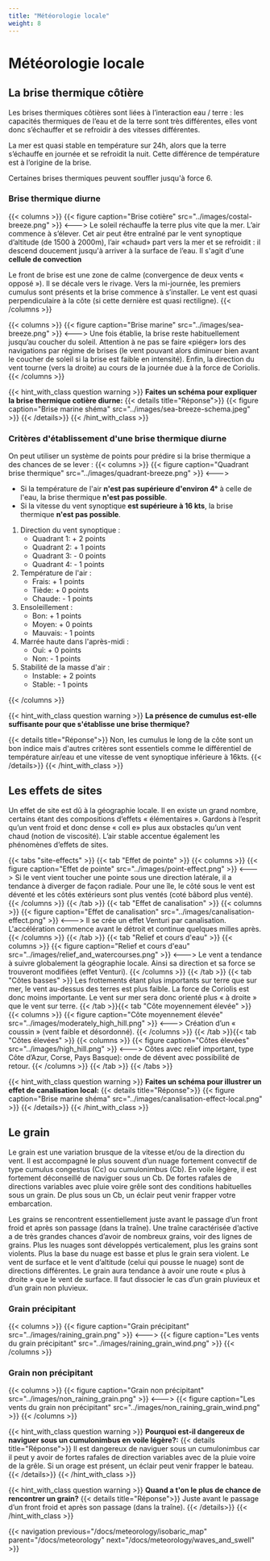 ```yaml
---
title: "Météorologie locale"
weight: 8
---
```


# Météorologie locale

## La brise thermique côtière

Les brises thermiques côtières sont liées à l’interaction eau / terre : les capacités thermiques de l’eau et de la terre sont très différentes, elles vont donc s’échauffer et se refroidir à des vitesses différentes.

La mer est quasi stable en température sur 24h, alors que la terre s’échauffe en journée et se refroidit la nuit. Cette différence de température est à l’origine de la brise.

Certaines brises thermiques peuvent souffler jusqu'à force 6.

### Brise thermique diurne
{{< columns >}}
{{< figure caption="Brise cotière" src="../images/costal-breeze.png" >}}
<--->
Le soleil réchauffe la terre plus vite que la mer. L’air commence à s’élever.
Cet air peut être entraîné par le vent synoptique d’altitude (de 1500 à 2000m), l’air «chaud» part vers la mer et se refroidit : il descend doucement jusqu'à arriver à la surface de l’eau. Il s'agit d'une **cellule de convection**

Le front de brise est une zone de calme (convergence de deux vents « opposé »). Il se
décale vers le rivage.
Vers la mi-journée, les premiers cumulus sont présents et la brise commence à s’installer. Le vent est quasi perpendiculaire à la côte
(si cette dernière est quasi rectiligne).
{{< /columns >}}

{{< columns >}}
{{< figure caption="Brise marine" src="../images/sea-breeze.png" >}}
<--->
Une fois établie, la brise reste habituellement jusqu’au coucher du soleil. Attention à ne pas se faire «piéger» lors des navigations par régime de brises (le vent pouvant alors diminuer bien avant le coucher de soleil si la  brise  est faible en intensité). Enfin, la direction du vent tourne (vers la droite) au cours de la journée due à la force de Coriolis.
{{< /columns >}}

{{< hint_with_class question warning >}}
**Faites un schéma pour expliquer la brise thermique cotière diurne:**
{{< details title="Réponse">}}
{{< figure caption="Brise marine shéma" src="../images/sea-breeze-schema.jpeg" >}}
{{< /details>}}
{{< /hint_with_class >}}

### Critères d'établissement d'une brise thermique diurne

On peut utiliser un système de points pour prédire si la brise thermique a des chances de se lever :
{{< columns >}}
{{< figure caption="Quadrant brise thermique" src="../images/quadrant-breeze.png" >}}
<--->

* Si la température de l'air **n'est pas supérieure d'environ 4°** à celle de l'eau, la brise thermique **n'est pas possible**.
* Si la vitesse du vent synoptique **est supérieure à 16 kts**, la brise thermique **n'est pas possible**.

1. Direction du vent synoptique :
    * Quadrant 1: + 2 points
    * Quadrant 2: + 1 points
    * Quadrant 3: - 0 points
    * Quadrant 4: - 1 points
2. Température de l'air :
    * Frais: + 1 points
    * Tiède: + 0 points
    * Chaude: - 1 points
3. Ensoleillement :
    * Bon: + 1 points
    * Moyen: + 0 points
    * Mauvais: - 1 points
4. Marrée haute dans l'après-midi :
    * Oui: + 0 points
    * Non: - 1 points
5. Stabilité de la masse d'air :
    * Instable: + 2 points
    * Stable: - 1 points

{{< /columns >}}

{{< hint_with_class question warning >}}
**La présence de cumulus est-elle suffisante pour que s'établisse une brise thermique?**

{{< details title="Réponse">}}
Non, les cumulus le long de la côte sont un bon indice mais d'autres critères sont essentiels comme le différentiel de température air/eau et une vitesse de vent synoptique inférieure à 16kts.
{{< /details>}}
{{< /hint_with_class >}}

## Les effets de sites

Un effet de site est dû à la géographie locale. Il en existe un grand nombre, certains étant des compositions d’effets « élémentaires ». Gardons à l’esprit qu’un vent froid et donc dense « coll e» plus aux obstacles qu’un vent chaud (notion de viscosité). L’air stable accentue également les phénomènes d’effets de sites.

{{< tabs "site-effects" >}}
{{< tab "Effet de pointe" >}}
{{< columns >}}
{{< figure caption="Effet de pointe" src="../images/point-effect.png" >}}
<--->
Si le vent vient toucher une pointe sous une direction latérale, il a tendance à diverger de façon radiale. Pour une île, le côté sous le vent est déventé et les côtés extérieurs sont plus ventés (coté bâbord plus venté).
{{< /columns >}}
{{< /tab >}}
{{< tab "Effet de canalisation" >}}
{{< columns >}}
{{< figure caption="Effet de canalisation" src="../images/canalisation-effect.png" >}}
<--->
Il se crée un effet Venturi par canalisation. L'accélération commence avant le détroit et continue quelques milles après.
{{< /columns >}}
{{< /tab >}}
{{< tab "Relief et cours d'eau" >}}
{{< columns >}}
{{< figure caption="Relief et cours d'eau" src="../images/relief_and_watercourses.png" >}}
<--->
Le vent a tendance à suivre globalement la géographie locale. Ainsi sa direction et sa force se trouveront modifiées (effet Venturi).
{{< /columns >}}
{{< /tab >}}
{{< tab "Côtes basses" >}}
 Les frottements étant plus importants sur terre que sur mer, le vent au-dessus des terres est plus faible. La force de Coriolis est donc moins importante. Le vent sur mer sera donc orienté plus « à droite » que le vent sur terre.
{{< /tab >}}{{< tab "Côte moyennement élevée" >}}
{{< columns >}}
{{< figure caption="Côte moyennement élevée" src="../images/moderately_high_hill.png" >}}
<--->
 Création d’un « coussin » (vent faible et désordonné).
{{< /columns >}}
{{< /tab >}}{{< tab "Côtes élevées" >}}
{{< columns >}}
{{< figure caption="Côtes élevées" src="../images/high_hill.png" >}}
<--->
Côtes avec relief important, type Côte d’Azur, Corse, Pays Basque): onde de dévent avec possibilité de retour.
{{< /columns >}}
{{< /tab >}}
{{< /tabs >}}

{{< hint_with_class question warning >}}
**Faites un schéma pour illustrer un effet de canalisation local:**
{{< details title="Réponse">}}
{{< figure caption="Brise marine shéma" src="../images/canalisation-effect-local.png" >}}
{{< /details>}}
{{< /hint_with_class >}}

## Le grain
Le grain est une variation brusque de la vitesse et/ou de la direction du vent. Il est accompagné le plus souvent d’un nuage fortement convectif de type cumulus congestus (Cc) ou cumulonimbus (Cb). En voile légère, il est fortement déconseillé de naviguer sous un Cb. De fortes rafales de directions variables avec pluie voire grêle sont des conditions habituelles sous un grain. De plus sous un Cb, un éclair peut venir frapper votre embarcation.

Les grains se rencontrent essentiellement juste avant le passage d’un front froid et après son passage (dans la traîne). Une traîne caractérisée d’active a de très grandes chances d’avoir de nombreux  grains, voir des lignes de grains. Plus les nuages sont développés verticalement, plus les grains sont violents. Plus la base du nuage est basse et plus le grain sera violent.
Le vent de surface et le vent d’altitude (celui qui pousse le nuage) sont de directions différentes. Le grain aura tendance à avoir une route « plus à droite » que le vent de surface.
Il faut dissocier le cas d’un grain pluvieux et d’un grain non pluvieux.

### Grain précipitant
{{< columns >}}
{{< figure caption="Grain précipitant" src="../images/raining_grain.png" >}}
<--->
{{< figure caption="Les vents du grain précipitant" src="../images/raining_grain_wind.png" >}}
{{< /columns >}}

### Grain non précipitant
{{< columns >}}
{{< figure caption="Grain non précipitant" src="../images/non_raining_grain.png" >}}
<--->
{{< figure caption="Les vents du grain non précipitant" src="../images/non_raining_grain_wind.png" >}}
{{< /columns >}}

{{< hint_with_class question warning >}}
**Pourquoi est-il dangereux de naviguer sous un cumulonimbus en voile légère?:**
{{< details title="Réponse">}}
Il est dangereux de naviguer sous un cumulonimbus car il peut y avoir de fortes rafales de direction variables avec de la pluie voire de la grêle. Si un orage est présent, un éclair peut venir frapper le bateau.
{{< /details>}}
{{< /hint_with_class >}}

{{< hint_with_class question warning >}}
**Quand a t'on le plus de chance de rencontrer un grain?**
{{< details title="Réponse">}}
Juste avant le passage d’un front froid et après son passage (dans la traîne).
{{< /details>}}
{{< /hint_with_class >}}

{{< navigation previous="/docs/meteorology/isobaric_map" parent="/docs/meteorology" next="/docs/meteorology/waves_and_swell" >}}
